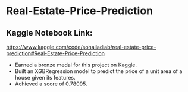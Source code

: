 # Real-Estate-Price-Prediction
## Kaggle Notebook Link:
https://www.kaggle.com/code/sohailadiab/real-estate-price-prediction#Real-Estate-Price-Prediction

-	Earned a bronze medal for this project on Kaggle.
-	Built an XGBRegression model to predict the price of a unit area of a house given its features.
-	Achieved a score of 0.78095.
